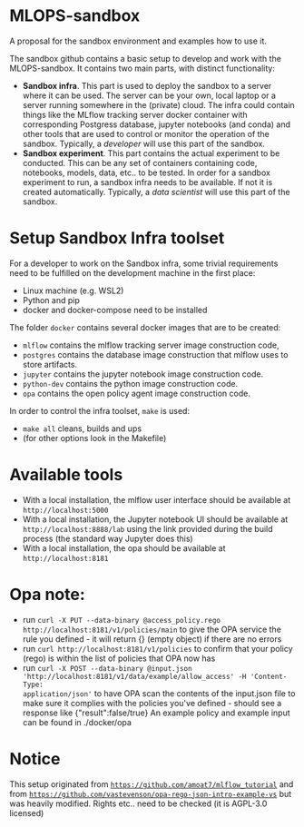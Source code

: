 # MLOPS-sandbox
A proposal for the sandbox environment and examples how to use it.

The sandbox github contains a basic setup to develop and work with the MLOPS-sandbox. It contains two main parts, with distinct functionality:
- __Sandbox infra__. This part is used to deploy the sandbox to a server where it can be used. The server can be your own, local laptop or a server running somewhere in the (private) cloud. The infra could contain things like the MLflow tracking server docker container with corresponding Postgress database, jupyter notebooks (and conda) and other tools that are used to control or monitor the operation of the sandbox. Typically, a _developer_ will use this part of the sandbox.
- __Sandbox experiment__. This part contains the actual experiment to be conducted. This can be any set of containers containing code, notebooks, models, data, etc.. to be tested. In order for a sandbox experiment to run, a sandbox infra needs to be available. If not it is created automatically. Typically, a _data scientist_ will use this part of the sandbox.

# Setup Sandbox Infra toolset
 For a developer to work on the Sandbox infra, some trivial requirements need to be fulfilled on the development machine in the first place:
- Linux machine (e.g. WSL2) 
- Python and pip
- docker and docker-compose need to be installed

The folder <code>docker</code> contains several docker images that are to be created:
- <code>mlflow</code> contains the mlflow tracking server image construction code,
- <code>postgres</code> contains the database image construction that mlflow uses to store artifacts.
- <code>jupyter</code> contains the jupyter notebook image construction code.
- <code>python-dev</code> contains the python image construction code.
- <code>opa</code> contains the open policy agent image construction code.


In order to control the infra toolset, <code>make</code> is used:
- <code>make all</code> cleans, builds and ups
- (for other options look in the Makefile)

# Available tools
- With a local installation, the mlflow user interface should be available at <code>http://localhost:5000</code>
- With a local installation, the Jupyter notebook UI should be available at <code>http://localhost:8888/lab</code> using the link provided during the build process (the standard way Jupyter does this)
- With a local installation, the opa should be available at <code>http://localhost:8181</code>

# Opa note:
- run <code>curl -X PUT --data-binary @access_policy.rego http://localhost:8181/v1/policies/main</code> to give the OPA service the rule you defined - it will return {} (empty object) if there are no errors
- run <code>curl http://localhost:8181/v1/policies</code> to confirm that your policy (rego) is within the list of policies that OPA now has
- run <code>curl -X POST --data-binary @input.json 'http://localhost:8181/v1/data/example/allow_access' -H 'Content-Type: application/json'</code> to have OPA scan the contents of the input.json file to make sure it complies with the policies you've defined - should see a response like {"result":false/true}
An example policy and example input can be found in ./docker/opa

# Notice
This setup originated from <code>https://github.com/amoat7/mlflow_tutorial</code> and from <code>https://github.com/vastevenson/opa-rego-json-intro-example-vs</code> but was heavily modified. Rights etc.. need to be checked (it is AGPL-3.0 licensed)













